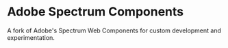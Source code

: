 # Adobe Spectrum Components

A fork of Adobe's Spectrum Web Components for custom development and experimentation.
